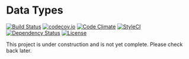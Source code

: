 # Data Types

[![Build Status](https://travis-ci.org/themichaelhall/datatypes.svg?branch=master)](https://travis-ci.org/themichaelhall/datatypes)
[![codecov.io](https://codecov.io/gh/themichaelhall/datatypes/coverage.svg?branch=master)](https://codecov.io/gh/themichaelhall/datatypes?branch=master)
[![Code Climate](https://codeclimate.com/github/themichaelhall/datatypes/badges/gpa.svg)](https://codeclimate.com/github/themichaelhall/datatypes)
[![StyleCI](https://styleci.io/repos/60113501/shield?style=flat)](https://styleci.io/repos/60113501)
[![Dependency Status](https://www.versioneye.com/user/projects/576bcf90cd6d5100479c7a90/badge.svg?style=flat)](https://www.versioneye.com/user/projects/576bcf90cd6d5100479c7a90)
[![License](https://poser.pugx.org/michaelhall/datatypes/license)](https://packagist.org/packages/michaelhall/datatypes)

This project is under construction and is not yet complete. Please check back later.
